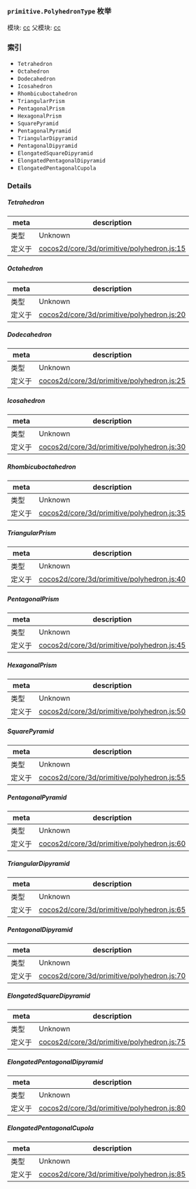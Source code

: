 ### `primitive.PolyhedronType` 枚举



模块: [cc](../modules/cc.md)
父模块: [cc](../modules/cc.md)





### 索引
  - `Tetrahedron`
  - `Octahedron`
  - `Dodecahedron`
  - `Icosahedron`
  - `Rhombicuboctahedron`
  - `TriangularPrism`
  - `PentagonalPrism`
  - `HexagonalPrism`
  - `SquarePyramid`
  - `PentagonalPyramid`
  - `TriangularDipyramid`
  - `PentagonalDipyramid`
  - `ElongatedSquareDipyramid`
  - `ElongatedPentagonalDipyramid`
  - `ElongatedPentagonalCupola`

### Details


##### Tetrahedron

> 

| meta | description |
|------|-------------|
| 类型 | Unknown |
| 定义于 | [cocos2d/core/3d/primitive/polyhedron.js:15](https://github.com/cocos-creator/engine/blob/75ac6640e7f40c3c34c913047be42ae5f8a96d74/cocos2d/core/3d/primitive/polyhedron.js#L15) |



##### Octahedron

> 

| meta | description |
|------|-------------|
| 类型 | Unknown |
| 定义于 | [cocos2d/core/3d/primitive/polyhedron.js:20](https://github.com/cocos-creator/engine/blob/75ac6640e7f40c3c34c913047be42ae5f8a96d74/cocos2d/core/3d/primitive/polyhedron.js#L20) |



##### Dodecahedron

> 

| meta | description |
|------|-------------|
| 类型 | Unknown |
| 定义于 | [cocos2d/core/3d/primitive/polyhedron.js:25](https://github.com/cocos-creator/engine/blob/75ac6640e7f40c3c34c913047be42ae5f8a96d74/cocos2d/core/3d/primitive/polyhedron.js#L25) |



##### Icosahedron

> 

| meta | description |
|------|-------------|
| 类型 | Unknown |
| 定义于 | [cocos2d/core/3d/primitive/polyhedron.js:30](https://github.com/cocos-creator/engine/blob/75ac6640e7f40c3c34c913047be42ae5f8a96d74/cocos2d/core/3d/primitive/polyhedron.js#L30) |



##### Rhombicuboctahedron

> 

| meta | description |
|------|-------------|
| 类型 | Unknown |
| 定义于 | [cocos2d/core/3d/primitive/polyhedron.js:35](https://github.com/cocos-creator/engine/blob/75ac6640e7f40c3c34c913047be42ae5f8a96d74/cocos2d/core/3d/primitive/polyhedron.js#L35) |



##### TriangularPrism

> 

| meta | description |
|------|-------------|
| 类型 | Unknown |
| 定义于 | [cocos2d/core/3d/primitive/polyhedron.js:40](https://github.com/cocos-creator/engine/blob/75ac6640e7f40c3c34c913047be42ae5f8a96d74/cocos2d/core/3d/primitive/polyhedron.js#L40) |



##### PentagonalPrism

> 

| meta | description |
|------|-------------|
| 类型 | Unknown |
| 定义于 | [cocos2d/core/3d/primitive/polyhedron.js:45](https://github.com/cocos-creator/engine/blob/75ac6640e7f40c3c34c913047be42ae5f8a96d74/cocos2d/core/3d/primitive/polyhedron.js#L45) |



##### HexagonalPrism

> 

| meta | description |
|------|-------------|
| 类型 | Unknown |
| 定义于 | [cocos2d/core/3d/primitive/polyhedron.js:50](https://github.com/cocos-creator/engine/blob/75ac6640e7f40c3c34c913047be42ae5f8a96d74/cocos2d/core/3d/primitive/polyhedron.js#L50) |



##### SquarePyramid

> 

| meta | description |
|------|-------------|
| 类型 | Unknown |
| 定义于 | [cocos2d/core/3d/primitive/polyhedron.js:55](https://github.com/cocos-creator/engine/blob/75ac6640e7f40c3c34c913047be42ae5f8a96d74/cocos2d/core/3d/primitive/polyhedron.js#L55) |



##### PentagonalPyramid

> 

| meta | description |
|------|-------------|
| 类型 | Unknown |
| 定义于 | [cocos2d/core/3d/primitive/polyhedron.js:60](https://github.com/cocos-creator/engine/blob/75ac6640e7f40c3c34c913047be42ae5f8a96d74/cocos2d/core/3d/primitive/polyhedron.js#L60) |



##### TriangularDipyramid

> 

| meta | description |
|------|-------------|
| 类型 | Unknown |
| 定义于 | [cocos2d/core/3d/primitive/polyhedron.js:65](https://github.com/cocos-creator/engine/blob/75ac6640e7f40c3c34c913047be42ae5f8a96d74/cocos2d/core/3d/primitive/polyhedron.js#L65) |



##### PentagonalDipyramid

> 

| meta | description |
|------|-------------|
| 类型 | Unknown |
| 定义于 | [cocos2d/core/3d/primitive/polyhedron.js:70](https://github.com/cocos-creator/engine/blob/75ac6640e7f40c3c34c913047be42ae5f8a96d74/cocos2d/core/3d/primitive/polyhedron.js#L70) |



##### ElongatedSquareDipyramid

> 

| meta | description |
|------|-------------|
| 类型 | Unknown |
| 定义于 | [cocos2d/core/3d/primitive/polyhedron.js:75](https://github.com/cocos-creator/engine/blob/75ac6640e7f40c3c34c913047be42ae5f8a96d74/cocos2d/core/3d/primitive/polyhedron.js#L75) |



##### ElongatedPentagonalDipyramid

> 

| meta | description |
|------|-------------|
| 类型 | Unknown |
| 定义于 | [cocos2d/core/3d/primitive/polyhedron.js:80](https://github.com/cocos-creator/engine/blob/75ac6640e7f40c3c34c913047be42ae5f8a96d74/cocos2d/core/3d/primitive/polyhedron.js#L80) |



##### ElongatedPentagonalCupola

> 

| meta | description |
|------|-------------|
| 类型 | Unknown |
| 定义于 | [cocos2d/core/3d/primitive/polyhedron.js:85](https://github.com/cocos-creator/engine/blob/75ac6640e7f40c3c34c913047be42ae5f8a96d74/cocos2d/core/3d/primitive/polyhedron.js#L85) |


